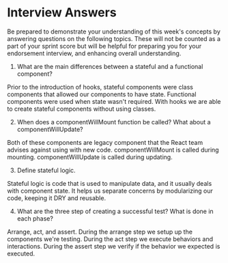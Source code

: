 # Interview Answers
Be prepared to demonstrate your understanding of this week's concepts by answering questions on the following topics. These will not be counted as a part of your sprint score but will be helpful for preparing you for your endorsement interview, and enhancing overall understanding.

1. What are the main differences between a stateful and a functional component?

Prior to the introduction of hooks, stateful components were class components that allowed our components to have state. Functional components were used when state wasn't required. With hooks we are able to create stateful components without using classes. 

2. When does a componentWillMount function be called? What about a componentWillUpdate?

Both of these components are legacy component that the React team advises against using with new code. componentWillMount is called during mounting. componentWillUpdate is called during updating. 

3. Define stateful logic.

Stateful logic is code that is used to manipulate data, and it usually deals with component state. It helps us separate concerns by modularizing our code, keeping it DRY and reusable.

4. What are the three step of creating a successful test? What is done in each phase?

Arrange, act, and assert. During the arrange step we setup up the components we're testing. During the act step we execute behaviors and interactions. During the assert step we verify if the behavior we expected is executed. 